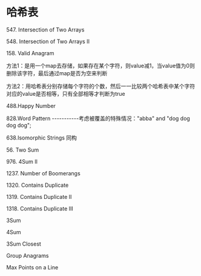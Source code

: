 # 哈希表 

547\. Intersection of Two Arrays

548\. Intersection of Two Arrays II

158\. Valid Anagram 

方法1：是用一个map去存储，如果存在某个字符，则value减1，当value值为0则删除该字符，最后通过map是否为空来判断

方法2：用哈希表分别存储每个字符的个数，然后一一比较两个哈希表中某个字符对应的value是否相等，只有全部相等才判断为true

488\.Happy Number

828\.Word Pattern -----------考虑被覆盖的特殊情况："abba" and "dog dog dog dog";

638\.Isomorphic Strings  同构

56\. Two Sum

976\. 4Sum II

1237\. Number of Boomerangs

1320\. Contains Duplicate

1319\. Contains Duplicate II

1318\. Contains Duplicate III

3Sum

4Sum

3Sum Closest

Group Anagrams

Max Points on a Line